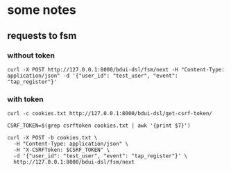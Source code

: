 # some notes

## requests to fsm
### without token
```
curl -X POST http://127.0.0.1:8000/bdui-dsl/fsm/next -H "Content-Type: application/json" -d '{"user_id": "test_user", "event": "tap_register"}'
```

### with token
```
curl -c cookies.txt http://127.0.0.1:8000/bdui-dsl/get-csrf-token/
```

```
CSRF_TOKEN=$(grep csrftoken cookies.txt | awk '{print $7}')

curl -X POST -b cookies.txt \
  -H "Content-Type: application/json" \
  -H "X-CSRFToken: $CSRF_TOKEN" \
  -d '{"user_id": "test_user", "event": "tap_register"}' \
  http://127.0.0.1:8000/bdui-dsl/fsm/next
```